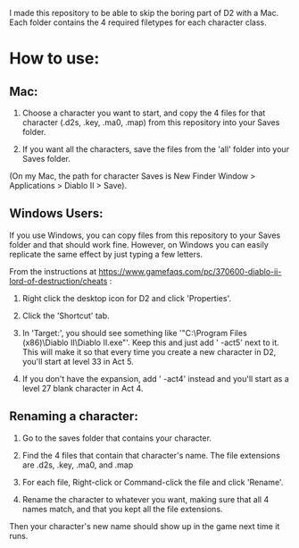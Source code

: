 I made this repository to be able to skip the boring part of D2 with a Mac. Each folder contains the 4 required filetypes for each character class.

How to use:
=============



Mac:
---------------

1. Choose a character you want to start, and copy the 4 files for that character (.d2s, .key, .ma0, .map) from this repository into your Saves folder.

2. If you want all the characters, save the files from the 'all' folder into your Saves folder.

(On my Mac, the path for character Saves is New Finder Window > Applications > Diablo II > Save).


Windows Users:
---------------

If you use Windows, you can copy files from this repository to your Saves folder and that should work fine. However, on Windows you can easily replicate the same effect by just typing a few letters.

From the instructions at https://www.gamefaqs.com/pc/370600-diablo-ii-lord-of-destruction/cheats :
1. Right click the desktop icon for D2 and click 'Properties'.

2. Click the 'Shortcut' tab.

3. In 'Target:', you should see something like '"C:\Program Files (x86)\Diablo II\Diablo II.exe"'. Keep this and just add ' -act5' next to it. This will make it so that every time you create a new character in D2, you'll start at level 33 in Act 5.

4. If you don't have the expansion, add ' -act4' instead and you'll start as a level 27 blank character in Act 4.


Renaming a character:
---------------
 1. Go to the saves folder that contains your character.

 2. Find the 4 files that contain that character's name. The file extensions are .d2s, .key, .ma0, and .map

 3. For each file, Right-click or Command-click the file and click 'Rename'.

 4. Rename the character to whatever you want, making sure that all 4 names match, and that you kept all the file extensions.

 Then your character's new name should show up in the game next time it runs.
